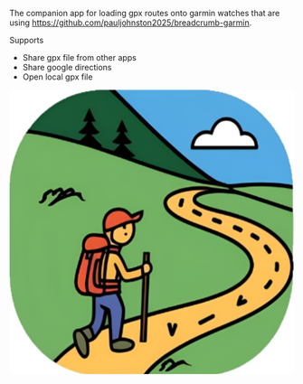 The companion app for loading gpx routes onto garmin watches that are using https://github.com/pauljohnston2025/breadcrumb-garmin.

Supports 
* Share gpx file from other apps
* Share google directions
* Open local gpx file

![Logo](https://github.com/pauljohnston2025/breadcrumb-mobile/blob/master/composeApp/src/androidMain/res/mipmap/iconlarge.png)
